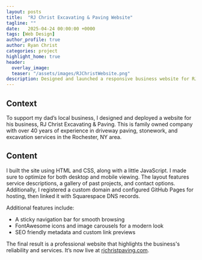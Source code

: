 ```yaml
---
layout: posts
title:  "RJ Christ Excavating & Paving Website"
tagline: ""
date:   2025-04-24 00:00:00 +0000
tags: [Web Design]
author_profile: true
author: Ryan Christ
categories: project
highlight_home: true
header:
  overlay_image:
  teaser: "/assets/images/RJChristWebsite.png"
description: Designed and launched a responsive business website for RJ Christ Excavating & Paving, integrating branding, contact forms, and SEO optimization.
---
```


## Context
To support my dad’s local business, I designed and deployed a website for his business, RJ Christ Excavating & Paving. This is family owned company with over 40 years of experience in driveway paving, stonework, and excavation services in the Rochester, NY area.

## Content
I built the site using HTML and CSS, along with a little JavaScript. I made sure to optimize for both desktop and mobile viewing. The layout features service descriptions, a gallery of past projects, and contact options. Additionally, I registered a custom domain and configured GitHub Pages for hosting, then linked it with Squarespace DNS records.

Additional features include:
- A sticky navigation bar for smooth browsing
- FontAwesome icons and image carousels for a modern look
- SEO friendly metadata and custom link previews

The final result is a professional website that highlights the business's reliability and services. It’s now live at [rjchristpaving.com](https://www.rjchristpaving.com).

<div id="nanogallery2"></div>
<script>
  $("#nanogallery2").nanogallery2({
    thumbnailHeight:  150,
    thumbnailWidth:   150,
    itemsBaseURL:     '/assets/images/',
    items: [
      { src: 'RJChristWebsite.png', srct: 'RJChristWebsite.png' },
      { src: 'RJChristWebsite1.png', srct: 'RJChristWebsite1.png' },
    ]
  });
</script>
